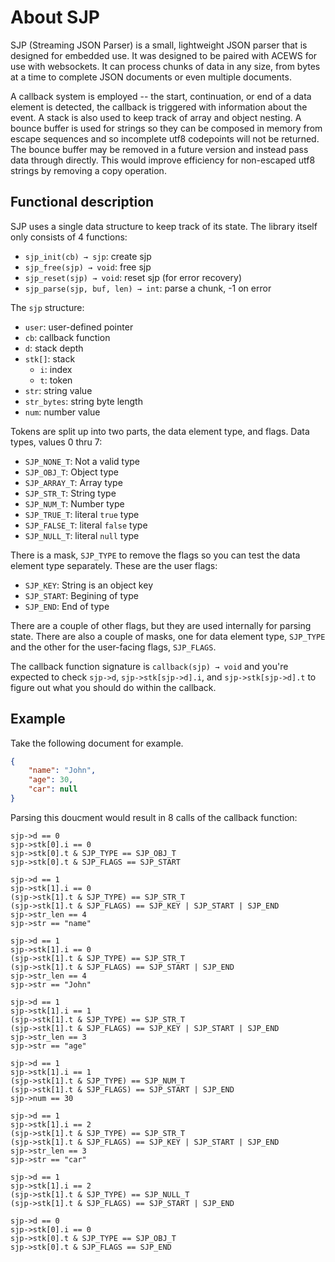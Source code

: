 # About SJP

SJP (Streaming JSON Parser) is a small, lightweight JSON parser that is
designed for embedded use. It was designed to be paired with ACEWS for use with
websockets. It can process chunks of data in any size, from bytes at a time to
complete JSON documents or even multiple documents.

A callback system is employed -- the start, continuation, or end of a data
element is detected, the callback is triggered with information about the
event. A stack is also used to keep track of array and object nesting. A bounce
buffer is used for strings so they can be composed in memory from escape
sequences and so incomplete utf8 codepoints will not be returned. The bounce
buffer may be removed in a future version and instead pass data through
directly. This would improve efficiency for non-escaped utf8 strings by
removing a copy operation.

## Functional description

SJP uses a single data structure to keep track of its state. The library
itself only consists of 4 functions:

  * `sjp_init(cb) → sjp`: create sjp
  * `sjp_free(sjp) → void`: free sjp
  * `sjp_reset(sjp) → void`: reset sjp (for error recovery)
  * `sjp_parse(sjp, buf, len) → int`: parse a chunk, -1 on error

The `sjp` structure:

  * `user`: user-defined pointer
  * `cb`: callback function
  * `d`: stack depth
  * `stk[]`: stack
    * `i`: index
    * `t`: token
  * `str`: string value
  * `str_bytes`: string byte length
  * `num`: number value

Tokens are split up into two parts, the data element type, and flags. Data
types, values 0 thru 7:

  * `SJP_NONE_T`: Not a valid type
  * `SJP_OBJ_T`: Object type
  * `SJP_ARRAY_T`: Array type
  * `SJP_STR_T`: String type
  * `SJP_NUM_T`: Number type
  * `SJP_TRUE_T`: literal `true` type
  * `SJP_FALSE_T`: literal `false` type
  * `SJP_NULL_T`: literal `null` type

There is a mask, `SJP_TYPE` to remove the flags so you can test the data
element type separately. These are the user flags:

  * `SJP_KEY`: String is an object key
  * `SJP_START`: Begining of type
  * `SJP_END`: End of type

There are a couple of other flags, but they are used internally for parsing
state. There are also a couple of masks, one for data element type, `SJP_TYPE`
and the other for the user-facing flags, `SJP_FLAGS`.

The callback function signature is `callback(sjp) → void` and you're expected
to check `sjp->d`, `sjp->stk[sjp->d].i`, and `sjp->stk[sjp->d].t` to figure out
what you should do within the callback.

## Example

Take the following document for example.

```json
{
    "name": "John",
    "age": 30,
    "car": null
}
```

Parsing this doucment would result in 8 calls of the callback function:

```
sjp->d == 0
sjp->stk[0].i == 0
sjp->stk[0].t & SJP_TYPE == SJP_OBJ_T
sjp->stk[0].t & SJP_FLAGS == SJP_START
```

```
sjp->d == 1
sjp->stk[1].i == 0
(sjp->stk[1].t & SJP_TYPE) == SJP_STR_T
(sjp->stk[1].t & SJP_FLAGS) == SJP_KEY | SJP_START | SJP_END
sjp->str_len == 4
sjp->str == "name"
```

```
sjp->d == 1
sjp->stk[1].i == 0
(sjp->stk[1].t & SJP_TYPE) == SJP_STR_T
(sjp->stk[1].t & SJP_FLAGS) == SJP_START | SJP_END
sjp->str_len == 4
sjp->str == "John"
```

```
sjp->d == 1
sjp->stk[1].i == 1
(sjp->stk[1].t & SJP_TYPE) == SJP_STR_T
(sjp->stk[1].t & SJP_FLAGS) == SJP_KEY | SJP_START | SJP_END
sjp->str_len == 3
sjp->str == "age"
```

```
sjp->d == 1
sjp->stk[1].i == 1
(sjp->stk[1].t & SJP_TYPE) == SJP_NUM_T
(sjp->stk[1].t & SJP_FLAGS) == SJP_START | SJP_END
sjp->num == 30
```

```
sjp->d == 1
sjp->stk[1].i == 2
(sjp->stk[1].t & SJP_TYPE) == SJP_STR_T
(sjp->stk[1].t & SJP_FLAGS) == SJP_KEY | SJP_START | SJP_END
sjp->str_len == 3
sjp->str == "car"
```

```
sjp->d == 1
sjp->stk[1].i == 2
(sjp->stk[1].t & SJP_TYPE) == SJP_NULL_T
(sjp->stk[1].t & SJP_FLAGS) == SJP_START | SJP_END
```

```
sjp->d == 0
sjp->stk[0].i == 0
sjp->stk[0].t & SJP_TYPE == SJP_OBJ_T
sjp->stk[0].t & SJP_FLAGS == SJP_END
```
